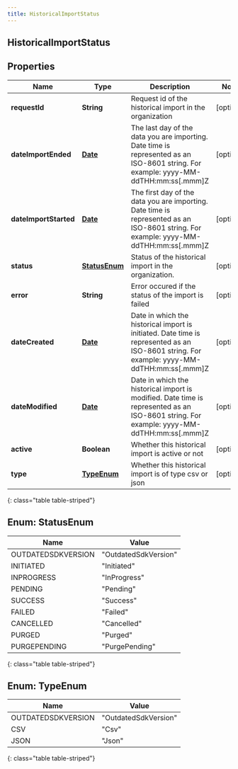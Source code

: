 ```yaml
---
title: HistoricalImportStatus
---
```


## HistoricalImportStatus

## Properties

| Name                  | Type                                     | Description                                                                                                                               | Notes      |
| --------------------- | ---------------------------------------- | ----------------------------------------------------------------------------------------------------------------------------------------- | ---------- |
| **requestId**         | <!----><!---->**String**<!---->          | Request id of the historical import in the organization                                                                                   | [optional] |
| **dateImportEnded**   | <!----><!---->[**Date**](Date.md)<!----> | The last day of the data you are importing. Date time is represented as an ISO-8601 string. For example: yyyy-MM-ddTHH:mm:ss[.mmm]Z       | [optional] |
| **dateImportStarted** | <!----><!---->[**Date**](Date.md)<!----> | The first day of the data you are importing. Date time is represented as an ISO-8601 string. For example: yyyy-MM-ddTHH:mm:ss[.mmm]Z      | [optional] |
| **status**            | [**StatusEnum**](#StatusEnum)<!---->     | Status of the historical import in the organization.                                                                                      | [optional] |
| **error**             | <!----><!---->**String**<!---->          | Error occured if the status of the import is failed                                                                                       | [optional] |
| **dateCreated**       | <!----><!---->[**Date**](Date.md)<!----> | Date in which the historical import is initiated. Date time is represented as an ISO-8601 string. For example: yyyy-MM-ddTHH:mm:ss[.mmm]Z | [optional] |
| **dateModified**      | <!----><!---->[**Date**](Date.md)<!----> | Date in which the historical import is modified. Date time is represented as an ISO-8601 string. For example: yyyy-MM-ddTHH:mm:ss[.mmm]Z  | [optional] |
| **active**            | <!----><!---->**Boolean**<!---->         | Whether this historical import is active or not                                                                                           | [optional] |
| **type**              | [**TypeEnum**](#TypeEnum)<!---->         | Whether this historical import is of type csv or json                                                                                     | [optional] |

{: class="table table-striped"}

<a name="StatusEnum"></a>

## Enum: StatusEnum

| Name               | Value                          |
| ------------------ | ------------------------------ |
| OUTDATEDSDKVERSION | &quot;OutdatedSdkVersion&quot; |
| INITIATED          | &quot;Initiated&quot;          |
| INPROGRESS         | &quot;InProgress&quot;         |
| PENDING            | &quot;Pending&quot;            |
| SUCCESS            | &quot;Success&quot;            |
| FAILED             | &quot;Failed&quot;             |
| CANCELLED          | &quot;Cancelled&quot;          |
| PURGED             | &quot;Purged&quot;             |
| PURGEPENDING       | &quot;PurgePending&quot;       |

{: class="table table-striped"}

<a name="TypeEnum"></a>

## Enum: TypeEnum

| Name               | Value                          |
| ------------------ | ------------------------------ |
| OUTDATEDSDKVERSION | &quot;OutdatedSdkVersion&quot; |
| CSV                | &quot;Csv&quot;                |
| JSON               | &quot;Json&quot;               |

{: class="table table-striped"}
